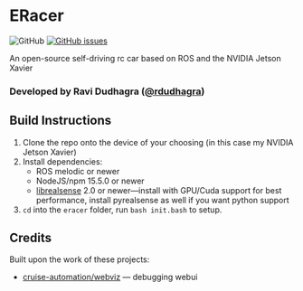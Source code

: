 # ERacer
![GitHub](https://img.shields.io/github/license/rdudhagra/eracer) [![GitHub issues](https://img.shields.io/github/issues/rdudhagra/eracer)](https://github.com/rdudhagra/eracer/issues)

An open-source self-driving rc car based on ROS and the NVIDIA Jetson Xavier
### Developed by Ravi Dudhagra ([@rdudhagra](github.com/rdudhagra))

## Build Instructions
1. Clone the repo onto the device of your choosing (in this case my NVIDIA Jetson Xavier)
2. Install dependencies:
    - ROS melodic or newer
    - NodeJS/npm 15.5.0 or newer
    - [librealsense](https://github.com/IntelRealSense/librealsense) 2.0 or newer—install with GPU/Cuda support for best performance, install pyrealsense as well if you want python support
3. `cd` into the `eracer` folder, run `bash init.bash` to setup.

## Credits
Built upon the work of these projects:
- [cruise-automation/webviz](https://github.com/cruise-automation/webviz) — debugging webui